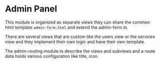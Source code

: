 # Admin Panel

This module is organized as separate views they can share the common html template `admin-form.html` and extend the admin-form.ts

There are several views that are custom like the users view or the services view and they implement their own logic and have their own template.

The admin-routing.module.ts describe the views and subviews and a route data holds various configuration like title, icon.
